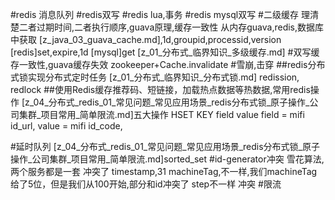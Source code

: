 #redis 消息队列
#redis双写
#redis lua,事务
#redis mysql双写
#二级缓存
理清楚二者过期时间,二者执行顺序,guava原理,缓存一致性
从内存guava,redis,数据库中获取
[z_java_03_guava_cache.md],1d,groupid,processid,version
[redis]set,expire,1d
[mysql]get
[z_01_分布式_临界知识_多级缓存.md]
#双写缓存一致性,guava缓存失效
zookeeper+Cache.invalidate
#雪崩,击穿
[](z_java_03_guava_cache.md)
##redis分布式锁实现分布式定时任务
[z_01_分布式_临界知识_分布式锁.md]
redission, redlock
##使用Redis缓存推荐码、短链接，加载热点数据等热数据,常用redis操作
[z_04_分布式_redis_01_常见问题_常见应用场景_redis分布式锁_原子操作_公司集群_项目常用_简单限流.md]五大操作
HSET KEY field value
field = mifi id_url,
value = mifi id_code,



#延时队列
[z_04_分布式_redis_01_常见问题_常见应用场景_redis分布式锁_原子操作_公司集群_项目常用_简单限流.md]sorted_set
#id-generator冲突
雪花算法,两个服务都是一套
冲突了
timestamp,31
machineTag,不一样,我们machineTag给了5位，但是我们从100开始,部分和id冲突了
step不一样
冲突
#限流
